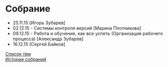 # Собрание
<ul>
	<li>25.11.15 [Игорь Зубарев]</li>
	<li>02.12.15 - Cистемы контроля версий [Марина Плотникова]</li>
	<li>09.12.15 - Работа и обучение, как все успеть (Организация рабочего процесса) [Александр Зубарев]</li>
	<li>16.12.15 [Сергей Байков]</li>
</ul>
<a href="topics.md">Список тем</a><br>
<a href="history.md">История собраний</a>
